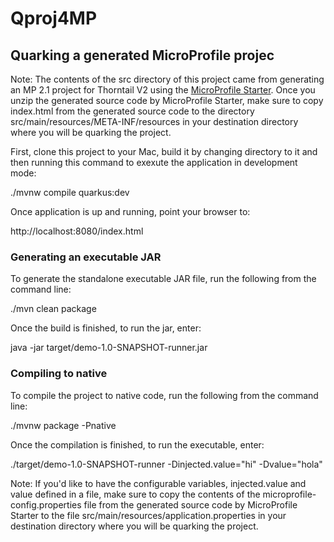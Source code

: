 # Qproj4MP

## Quarking a generated MicroProfile projec

Note: The contents of the src directory of this project came from generating an MP 2.1 project for Thorntail V2 using the [MicroProfile Starter](https://start.microprofile.io). Once you unzip the generated source code by MicroProfile Starter, make sure to copy index.html from the generated source code to the directory src/main/resources/META-INF/resources in your destination directory where you will be quarking the project.

First, clone this project to your Mac, build it by changing directory to it and then running this command to exexute the application in development mode:

./mvnw compile quarkus:dev

Once application is up and running, point your browser to:

http://localhost:8080/index.html

### Generating an executable JAR

To generate the standalone executable JAR file, run the following from the command line:

./mvn clean package

Once the build is finished, to run the jar, enter:

java -jar target/demo-1.0-SNAPSHOT-runner.jar

### Compiling to native

To compile the project to native code, run the following from the command line:

./mvnw package -Pnative

Once the compilation is finished, to run the executable, enter:

./target/demo-1.0-SNAPSHOT-runner -Dinjected.value="hi" -Dvalue="hola"

Note: If you'd like to have the configurable variables, injected.value and value defined in a file, make sure to copy the contents of the microprofile-config.properties file from the generated source code by MicroProfile Starter to the file src/main/resources/application.properties in your destination directory where you will be quarking the project.
